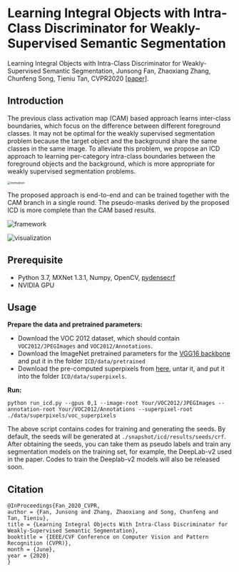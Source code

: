 # Learning Integral Objects with Intra-Class Discriminator for Weakly-Supervised Semantic Segmentation
Learning Integral Objects with Intra-Class Discriminator for Weakly-Supervised Semantic Segmentation, Junsong Fan, Zhaoxiang Zhang, Chunfeng Song, Tieniu Tan, CVPR2020 [[paper]](http://openaccess.thecvf.com/content_CVPR_2020/papers/Fan_Learning_Integral_Objects_With_Intra-Class_Discriminator_for_Weakly-Supervised_Semantic_Segmentation_CVPR_2020_paper.pdf).



## Introduction

The previous class activation map (CAM) based approach learns inter-class boundaries, which focus on the difference between different foreground classes. It may not be optimal for the weakly supervised segmentation problem because the target object and the background share the same classes in the same image. To alleviate this problem, we propose an ICD approach to learning per-category intra-class boundaries between the foreground objects and the background, which is more appropriate for weakly supervised segmentation problems.

<img src=".fig_introduction.png" alt="motivation" style="zoom:45%;" />



The proposed approach is end-to-end and can be trained together with the CAM branch in a single round. The pseudo-masks derived by the proposed ICD is more complete than the CAM based results.

![framework](.fig_framework.png)

![visualization](.fig_visualization.png)



## Prerequisite

- Python 3.7, MXNet 1.3.1, Numpy, OpenCV, [pydensecrf](https://github.com/lucasb-eyer/pydensecrf)
- NVIDIA GPU



## Usage

**Prepare the data and pretrained parameters:**

- Download the VOC 2012 dataset, which should contain `VOC2012/JPEGImages` and `VOC2012/Annotations`.
- Download the ImageNet pretrained parameters for the [VGG16 backbone](https://drive.google.com/file/d/1SVQgdnuhL7Wo3XIDfwhjVMTk_N1qiVHw/view?usp=sharing) and put it in the folder `ICD/data/pretrained`
- Download the pre-computed superpixels from [here](https://drive.google.com/file/d/1zU2RRBvHueK6PsOFK71cDLyhbROeAzaT/view?usp=sharing), untar it, and put it into the folder `ICD/data/superpixels`. 

**Run:**

```
python run_icd.py --gpus 0,1 --image-root Your/VOC2012/JPEGImages --annotation-root Your/VOC2012/Annotations --superpixel-root ./data/superpixels/voc_superpixels
```

The above script contains codes for training and generating the seeds. By default, the seeds will be generated at `./snapshot/icd/results/seeds/crf`. After obtaining the seeds, you can take them as pseudo labels and train any segmentation models on the training set, for example, the DeepLab-v2 used in the paper. Codes to train the Deeplab-v2 models will also be released soon.

## Citation

```
@InProceedings{Fan_2020_CVPR,
author = {Fan, Junsong and Zhang, Zhaoxiang and Song, Chunfeng and Tan, Tieniu},
title = {Learning Integral Objects With Intra-Class Discriminator for Weakly-Supervised Semantic Segmentation},
booktitle = {IEEE/CVF Conference on Computer Vision and Pattern Recognition (CVPR)},
month = {June},
year = {2020}
}
```

